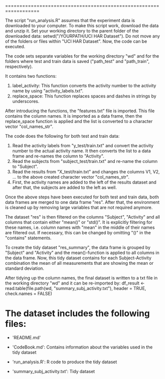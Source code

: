 ==================================================================

The script "run_analysis.R" assumes that the experiment data is downloaded to your computer. To make this script work, download the data and unzip it. Set your working directory to the parent folder of the downloaded data: setwd("/YOURPATH/UCI HAR Dataset"). Do not move any of the folders or files within "UCI HAR Dataset". Now, the code can be executed.

The code sets separate variables for the working directory "wd" and for the folders where test and train data is saved ("path_test" and "path_train", respectively).

It contains two functions:
1. label_activity: This function converts the activity number to the activity name by using "activity_labels.txt".
2. replace_space: This function replaces spaces and dashes in strings by underscores.

After introducing the functions, the "features.txt" file is imported. This file contains the column names. It is imported as a data frame, then the replace_space function is applied and the list is converted to a character vector "col_names_str".

The code does the following for both test and train data:
1. Read the activity labels from "y_test/train.txt" and convert the activity number to the actual activity name. It then converts the list to a data frame and re-names the column to "Activity".
2. Read the subjects from "subject_test/train.txt" and re-name the column to "Subject".
3. Read the results from "X_test/train.txt" and changes the columns V1, V2, ... to the above created character vector "col_names_str".
4. First, the activity names are added to the left of the results dataset and after that, the subjects are added to the left as well.

Once the above steps have been executed for both test and train data, both data frames are merged to one data frame "res". After that, the environment is cleaned up by removing large variables that are not required anymore.

The dataset "res" is then filtered on the columns "Subject", "Activity" and all columns that contain either "mean()" or "std()". It is explicitly filtering for these names, i.e. column names with "mean" in the middle of their names are filtered out. If necessary, this can be changed by omitting "()" in the "contains" statements.

To create the tidy dataset "res_summary", the data frame is grouped by "Subject" and "Activity" and the mean()-function is applied to all columns in the data frame. Now, this tidy dataset contains for each Subject-Activity combination the mean of all measurements that are showing the mean or standard deviation.

After tidying up the column names, the final dataset is written to a txt file in the working directory "wd" and it can be re-imported by: 
df_result <- read.table(file.path(wd, "summary_subj_activity.txt"), header = TRUE, check.names = FALSE)



The dataset includes the following files:
=========================================

- 'README.md'

- 'CodeBook.md': Contains information about the variables used in the tidy dataset

- 'run_analysis.R': R code to produce the tidy dataset

- 'summary_subj_activity.txt': Tidy dataset



